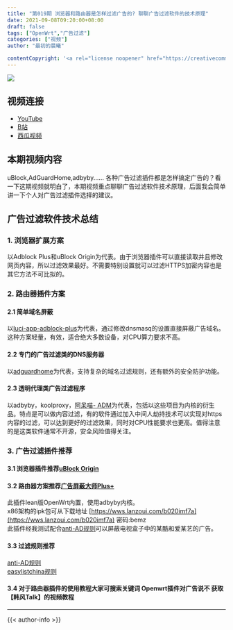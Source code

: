 ```yaml
---
title: "第019期 浏览器和路由器是怎样过滤广告的? 聊聊广告过滤软件的技术原理"
date: 2021-09-08T09:20:00+08:00
draft: false
tags: ["OpenWrt","广告过滤"]
categories: ["视频"]
author: "最初的晨曦"

contentCopyright: '<a rel="license noopener" href="https://creativecommons.org/licenses/by-nc-sa/4.0/deed.zh" target="_blank">本文章采用 CC BY-NC-SA 4.0 许可协议</a>'
---
```


![](../../images/019/0.jpg)
	
## 视频连接
- [YouTube](https://www.youtube.com/watch?v=qocUaifDF-A)
- [B站](https://www.bilibili.com/video/BV1i34y1Q76R/)
- [西瓜视频](https://www.ixigua.com/7005734596364993060)

## 本期视频内容

uBlock,AdGuardHome,adbyby......
各种广告过滤插件都是怎样搞定广告的？看一下这期视频就明白了，本期视频重点聊聊广告过滤软件技术原理，后面我会简单讲一下个人对广告过滤插件选择的建议。

## 广告过滤软件技术总结

### 1. 浏览器扩展方案

以Adblock Plus和uBlock Origin为代表。由于浏览器插件可以直接读取并且修改网页内容，所以过滤效果最好。不需要特别设置就可以过滤HTTPS加密内容也是其它方法不可比拟的。

### 2. 路由器插件方案

#### 2.1 简单域名屏蔽

以[luci-app-adblock-plus](https://github.com/small-5/luci-app-adblock-plus)为代表，通过修改dnsmasq的设置直接屏蔽广告域名。这种方案轻量，有效，适合绝大多数设备，对CPU算力要求不高。

#### 2.2 专门的广告过滤类的DNS服务器

以[adguardhome](https://adguard.com/zh_cn/adguard-home/overview.html)为代表，支持复杂的域名过滤规则，还有额外的安全防护功能。

#### 2.3 透明代理类广告过滤程序

以adbyby，koolproxy，[阿呆喵- ADM](http://www.admflt.com/)为代表，包括以这些项目为内核的衍生品。特点是可以做内容过滤，有的软件通过加入中间人劫持技术可以实现对https内容的过滤，可以达到更好的过滤效果，同时对CPU性能要求也更高。值得注意的是这类软件通常不开源，安全风险值得关注。

### 3. 广告过滤插件推荐

#### 3.1 浏览器插件推荐[uBlock Origin](https://chrome.google.com/webstore/detail/ublock-origin/cjpalhdlnbpafiamejdnhcphjbkeiagm?hl=cn)

#### 3.2 路由器方案推荐[广告屏蔽大师Plus+](https://github.com/coolsnowwolf/lede/tree/master/package/lean/luci-app-adbyby-plus)

此插件lean版OpenWrt内置，使用adbyby内核。  
x86架构的ipk包可从下载地址 [https://wws.lanzoui.com/b020imf7a](https://wws.lanzoui.com/b020imf7a) 密码:bemz  
此插件经我测试配合[anti-AD规则](https://github.com/privacy-protection-tools/anti-AD)可以屏蔽电视盒子中的某酷和爱某艺的广告。

#### 3.3 过滤规则推荐
[anti-AD规则](https://anti-ad.net/easylist.txt)  
[easylistchina规则](https://easylist-downloads.adblockplus.org/easylistchina+easylist.txt)


#### 3.4 对于路由器插件的使用教程大家可搜索关键词 **Openwrt插件对广告说不** 获取【韩风Talk】的视频教程

---

{{< author-info >}}